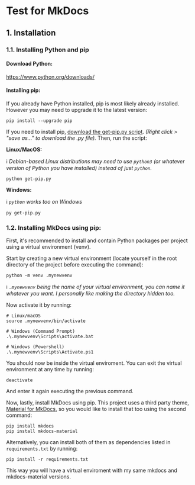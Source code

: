 # Test for MkDocs

## 1. Installation

### 1.1. Installing Python and pip
#### Download Python:
https://www.python.org/downloads/

#### Installing pip:
If you already have Python installed, pip is most likely already installed. However you may need to upgrade it to the latest version:
```
pip install --upgrade pip
```
If you need to install pip, [download the get-pip.py script](https://bootstrap.pypa.io/get-pip.py). *(Right click > "save as..." to download the .py file).* Then, run the script:

**Linux/MacOS:**

ℹ️ *Debian-based Linux distributions may need to use `python3` (or whatever version of Python you have installed) instead of just `python`.*
```
python get-pip.py
```
**Windows:**

ℹ️ *`python` works too on Windows*
```
py get-pip.py
```

### 1.2. Installing MkDocs using pip:

First, it's recommended to install and contain Python packages per project using a virtual environment (venv).

Start by creating a new virtual environment (locate yourself in the root directory of the project before executing the command):
```
python -m venv .mynewvenv
```

ℹ️ *`.mynewvenv` being the name of your virtual environment, you can name it whatever you want. I personally like making the directory hidden too.*

Now activate it by running:

```
# Linux/macOS
source .mynewvenv/bin/activate

# Windows (Command Prompt)
.\.mynewvenv\Scripts\activate.bat

# Windows (Powershell)
.\.mynewvenv\Scripts\Activate.ps1
```
You should now be inside the virtual enviroment. You can exit the virtual environment at any time by running:
```
deactivate
```
And enter it again executing the previous command.

Now, lastly, install MkDocs using pip. This project uses a third party theme, [Material for MkDocs](https://squidfunk.github.io/mkdocs-material/), so you would like to install that too using the second command:
```
pip install mkdocs
pip install mkdocs-material
```

Alternatively, you can install both of them as dependencies listed in `requirements.txt` by running:
```
pip install -r requirements.txt
```
This way you will have a virtual enviroment with my same mkdocs and mkdocs-material versions.
